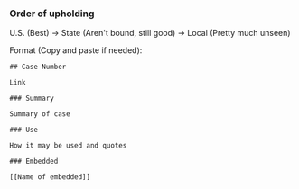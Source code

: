 ### Order of upholding
U.S. (Best) -> State (Aren't bound, still good) -> Local (Pretty much unseen)


Format (Copy and paste if needed):

```
## Case Number

Link

### Summary

Summary of case

### Use

How it may be used and quotes

### Embedded

[[Name of embedded]]

```
